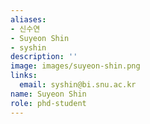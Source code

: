 ```yaml
---
aliases:
- 신수연
- Suyeon Shin
- syshin
description: ''
image: images/suyeon-shin.png
links:
  email: syshin@bi.snu.ac.kr
name: Suyeon Shin
role: phd-student
---
```

